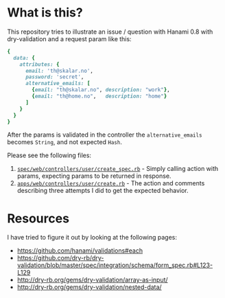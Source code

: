 # What is this?

This repository tries to illustrate an issue / question with Hanami 0.8
with dry-validation and a request param like this:

```ruby
{
  data: {
    attributes: {
      email: 'th@skalar.no',
      password: 'secret',
      alternative_emails: [
        {email: "th@skalar.no", description: "work"},
        {email: "th@home.no",   description: "home"}
      ]
    }
  }
}
```

After the params is validated in the controller the `alternative_emails` becomes `String`, and not expected `Hash`.

Please see the following files:

1. [`spec/web/controllers/user/create_spec.rb`](https://github.com/thhermansen/hanami-dry-validation-array-hash/blob/master/spec/web/controllers/user/create_spec.rb) - Simply calling action with params, expecting params to be returned in response.
2. [`apps/web/controllers/user/create.rb`](https://github.com/thhermansen/hanami-dry-validation-array-hash/blob/master/apps/web/controllers/user/create.rb) - The action and comments describing three attempts I did to get the expected behavior.

# Resources

I have tried to figure it out by looking at the following pages:

* https://github.com/hanami/validations#each
* https://github.com/dry-rb/dry-validation/blob/master/spec/integration/schema/form_spec.rb#L123-L129
* http://dry-rb.org/gems/dry-validation/array-as-input/
* http://dry-rb.org/gems/dry-validation/nested-data/
